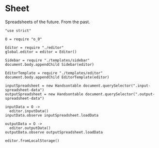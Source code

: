 Sheet
=====

Spreadsheets of the future. From the past.

    "use strict"

    O = require "o_0"

    Editor = require "./editor"
    global.editor = editor = Editor()

    Sidebar = require "./templates/sidebar"
    document.body.appendChild Sidebar(editor)

    EditorTemplate = require "./templates/editor"
    document.body.appendChild EditorTemplate(editor)

    inputSpreadsheet = new Handsontable document.querySelector(".input-spreadsheet-data")
    outputSpreadsheet = new Handsontable document.querySelector(".output-spreadsheet-data")

    inputData = O ->
      editor.inputData()
    inputData.observe inputSpreadsheet.loadData

    outputData = O ->
      editor.outputData()
    outputData.observe outputSpreadsheet.loadData

    editor.fromLocalStorage()
